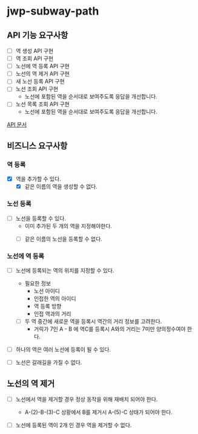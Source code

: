 # jwp-subway-path

## API 기능 요구사항

- [ ] 역 생성 API 구현
- [ ] 역 조회 API 구현
- [ ] 노선에 역 등록 API 구현
- [ ] 노선의 역 제거 API 구현
- [ ] 새 노선 등록 API 구현
- [ ] 노선 조회 API 구현
  - 노선에 포함된 역을 순서대로 보여주도록 응답을 개선합니다.
- [ ] 노선 목록 조회 API 구현
  - 노선에 포함된 역을 순서대로 보여주도록 응답을 개선합니다.


[API 문서](apidocs/APIdocs.md)

## 비즈니스 요구사항

### 역 등록
- [x] 역을 추가할 수 있다.
  - [x] 같은 이름의 역을 생성할 수 없다.

### 노선 등록
- [ ] 노선을 등록할 수 있다.
  - 이미 추가된 두 개의 역을 지정해야한다.
  - [ ] 같은 이름의 노선을 등록할 수 없다.


### 노선에 역 등록
- [ ] 노선에 등록되는 역의 위치를 지정할 수 있다.
  - 필요한 정보
    - 노선 아이디  
    - 인접한 역의 아이디
    - 역 등록 방향
    - 인접 역과의 거리
  - [ ] 두 역 중간에 새로운 역을 등록시 역간의 거리 정보를 고려한다.
    - 거릭가 7인 A - B 에 역C를 등록시 A와의 거리는 7미만 양의정수여야 한다.  

- [ ] 하나의 역은 여러 노선에 등록이 될 수 있다.

- [ ] 노선은 갈래길을 가질 수 없다.


## 노선의 역 제거
- [ ] 노선에서 역을 제거할 경우 정상 동작을 위해 재배치 되어야 한다.
  - A-(2)-B-(3)-C 상황에서 B를 제거시 A-(5)-C 상태가 되어야 한다.

- [ ] 노선에 등록된 역이 2개 인 경우 역을 제거할 수 없다.

